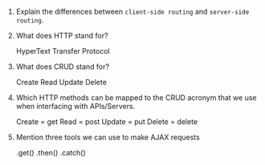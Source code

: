 1.  Explain the differences between `client-side routing` and `server-side routing`.
1.  What does HTTP stand for?

    HyperText Transfer Protocol

1.  What does CRUD stand for?

    Create Read Update Delete

1.  Which HTTP methods can be mapped to the CRUD acronym that we use when interfacing with APIs/Servers.

    Create = get 
    Read = post 
    Update = put 
    Delete = delete

1.  Mention three tools we can use to make AJAX requests

    .get()
    .then()
    .catch()
